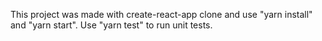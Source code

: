 This project was made with create-react-app
clone and use
"yarn install" and "yarn start".
Use "yarn test" to run unit tests.
